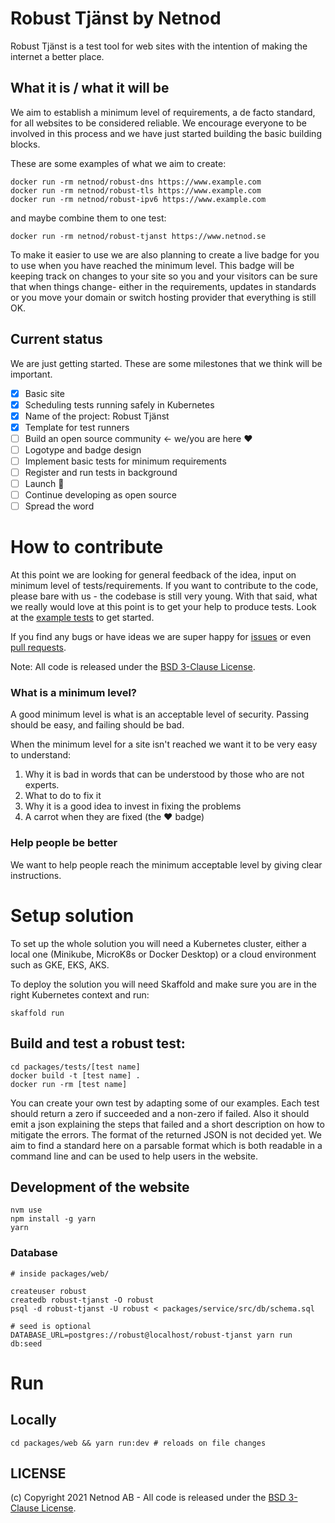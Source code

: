 

# Robust Tjänst by Netnod

Robust Tjänst is a test tool for web sites with the intention of making the internet a better place.

## What it is / what it will be

We aim to establish a minimum level of requirements, a de facto standard, for all websites to be considered reliable. We encourage everyone to be involved in this process and we have just started building the basic building blocks.

These are some examples of what we aim to create: 

    docker run -rm netnod/robust-dns https://www.example.com
    docker run -rm netnod/robust-tls https://www.example.com
    docker run -rm netnod/robust-ipv6 https://www.example.com

and maybe combine them to one test:

    docker run -rm netnod/robust-tjanst https://www.netnod.se

To make it easier to use we are also planning to create a live badge for you to use when you have reached the minimum level. This badge will be keeping track on changes to your site so you and your visitors can be sure that when things change- either in the requirements, updates in standards or you move your domain or switch hosting provider that everything is still OK.

## Current status

We are just getting started. These are some milestones that we think will be important. 

- [x] Basic site 
- [x] Scheduling tests running safely in Kubernetes
- [x] Name of the project: Robust Tjänst
- [x] Template for test runners
- [ ] Build an open source community <- we/you are here ❤️
- [ ] Logotype and badge design
- [ ] Implement basic tests for minimum requirements
- [ ] Register and run tests in background
- [ ] Launch 🎉
- [ ] Continue developing as open source
- [ ] Spread the word

# How to contribute

At this point we are looking for general feedback of the idea, input on minimum level of tests/requirements. If you want to contribute to the code, please bare with us - the codebase is still very young. With that said, what we really would love at this point is to get your help to produce tests. Look at the [example tests](packages/tests) to get started.

If you find any bugs or have ideas we are super happy for [issues](issues) or even [pull requests](pulls).

Note: All code is released under the [BSD 3-Clause License](LICENSE).
   
### What is a minimum level?

A good minimum level is what is an acceptable level of security. Passing should be easy, and failing should be bad.

When the minimum level for a site isn't reached we want it to be very easy to understand:

  1. Why it is bad in words that can be understood by those who are not experts.
  2. What to do to fix it
  3. Why it is a good idea to invest in fixing the problems
  4. A carrot when they are fixed (the ❤️ badge)

### Help people be better
We want to help people reach the minimum acceptable level by giving clear instructions.

# Setup solution

To set up the whole solution you will need a Kubernetes cluster, either a local one (Minikube, MicroK8s or Docker Desktop) or a cloud environment such as GKE, EKS, AKS.

To deploy the solution you will need Skaffold and make sure you are in the right Kubernetes context and run:

    skaffold run

## Build and test a robust test:

    cd packages/tests/[test name]
    docker build -t [test name] .
    docker run -rm [test name]

You can create your own test by adapting some of our examples. Each test should return a zero if succeeded and a non-zero if failed. Also it should emit a json explaining the steps that failed and a short description on how to mitigate the errors. The format of the returned JSON is not decided yet. We aim to find a standard here on a parsable format which is both readable in a command line and can be used to help users in the website.

## Development of the website

```
nvm use
npm install -g yarn
yarn
```

### Database
```
# inside packages/web/ 

createuser robust
createdb robust-tjanst -O robust
psql -d robust-tjanst -U robust < packages/service/src/db/schema.sql

# seed is optional
DATABASE_URL=postgres://robust@localhost/robust-tjanst yarn run db:seed
```

# Run
## Locally
```
cd packages/web && yarn run:dev # reloads on file changes
```

## LICENSE

(c) Copyright 2021 Netnod AB - All code is released under the [BSD 3-Clause License](LICENSE).
